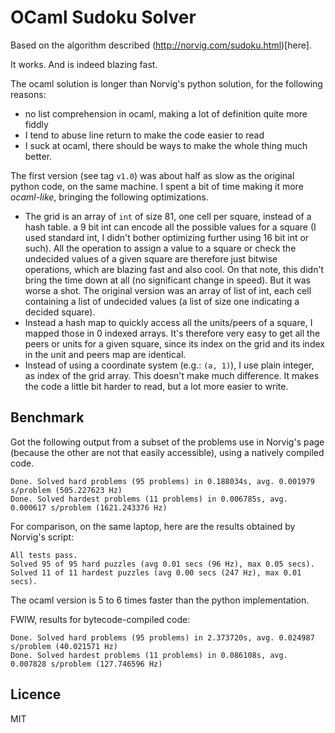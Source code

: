 # OCaml Sudoku Solver

Based on the algorithm described (http://norvig.com/sudoku.html)[here].

It works. And is indeed blazing fast.

The ocaml solution is longer than Norvig's python solution, for the following reasons:

- no list comprehension in ocaml, making a lot of definition quite more fiddly
- I tend to abuse line return to make the code easier to read
- I suck at ocaml, there should be ways to make the whole thing much better.

The first version (see tag `v1.0`) was about half as slow as the original python code, on the same machine. I spent a
bit of time making it more _ocaml-like_, bringing the following optimizations.

- The grid is an array of `int` of size 81, one cell per square, instead of a hash table. a 9 bit int can encode all
the possible values for a square (I used standard int, I didn't bother optimizing further using 16 bit int or such).
All the operation to assign a value to a square or check the undecided values of a given square are therefore just
bitwise operations, which are blazing fast and also cool.
On that note, this didn't bring the time down at all (no significant change in speed). But it was worse a shot. The
original version was an array of list of int, each cell containing a list of undecided values (a list of size one
  indicating a decided square).
- Instead a hash map to quickly access all the units/peers of a square, I mapped those in 0 indexed arrays. It's
therefore very easy to get all the peers or units for a given square, since its index on the grid and its index in the
unit and peers map are identical.
- Instead of using a coordinate system (e.g.: `(a, 1)`), I use plain integer, as index of the grid array. This doesn't
make much difference. It makes the code a little bit harder to read, but a lot more easier to write.

## Benchmark

Got the following output from a subset of the problems use in Norvig's page
(because the other are not that easily accessible), using a natively compiled code.

```
Done. Solved hard problems (95 problems) in 0.188034s, avg. 0.001979 s/problem (505.227623 Hz)
Done. Solved hardest problems (11 problems) in 0.006785s, avg. 0.000617 s/problem (1621.243376 Hz)
```

For comparison, on the same laptop, here are the results obtained by Norvig's script:

```
All tests pass.
Solved 95 of 95 hard puzzles (avg 0.01 secs (96 Hz), max 0.05 secs).
Solved 11 of 11 hardest puzzles (avg 0.00 secs (247 Hz), max 0.01 secs).
```

The ocaml version is 5 to 6 times faster than the python implementation.

FWIW, results for bytecode-compiled code:

```
Done. Solved hard problems (95 problems) in 2.373720s, avg. 0.024987 s/problem (40.021571 Hz)
Done. Solved hardest problems (11 problems) in 0.086108s, avg. 0.007828 s/problem (127.746596 Hz)
```

## Licence

MIT
